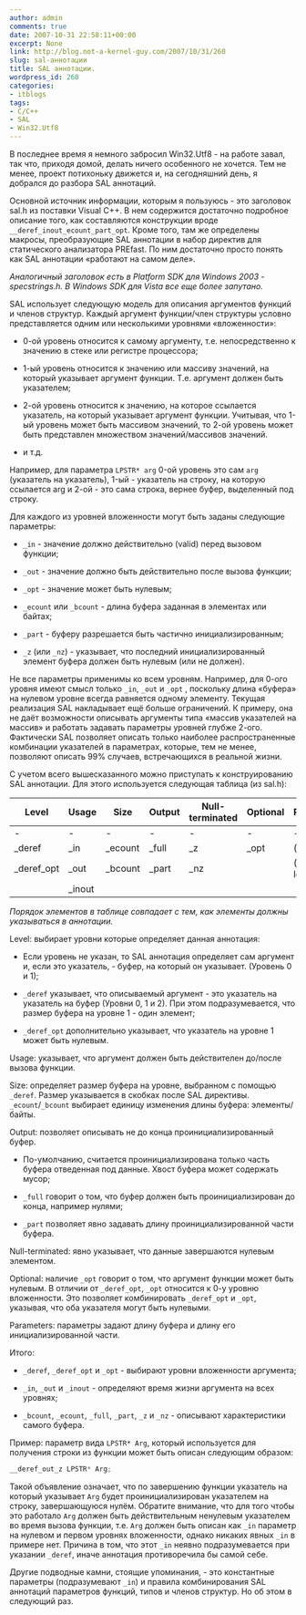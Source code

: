```yaml
---
author: admin
comments: true
date: 2007-10-31 22:58:11+00:00
excerpt: None
link: http://blog.not-a-kernel-guy.com/2007/10/31/260
slug: sal-аннотации
title: SAL аннотации.
wordpress_id: 260
categories:
- itblogs
tags:
- C/C++
- SAL
- Win32.Utf8
---
```


В последнее время я немного забросил Win32.Utf8 - на работе завал, так что, приходя домой, делать ничего особенного не хочется. Тем не менее, проект потихоньку движется и, на сегодняшний день, я добрался до разбора SAL аннотаций. 

Основной источник информации, которым я пользуюсь - это заголовок sal.h из поставки Visual C++. В нем содержится достаточно подробное описание того, как составляются конструкции вроде `__deref_inout_ecount_part_opt`. Кроме того, там же определены макросы, преобразующие SAL аннотации в набор директив для статического анализатора PREfast. По ним достаточно просто понять как SAL аннотации «работают на самом деле». 

_Аналогичный заголовок есть в Platform SDK для Windows 2003 - specstrings.h. В Windows SDK для Vista все еще более запутано._

SAL использует следующую модель для описания аргументов функций и членов структур. Каждый аргумент функции/член структуры условно представляется одним или несколькими уровнями «вложенности»: 

  * 0-ой уровень относится к самому аргументу, т.е. непосредственно к значению в стеке или регистре процессора; 

  * 1-ый уровень относится к значению или массиву значений, на который указывает аргумент функции. Т.е. аргумент должен быть указателем; 

  * 2-ой уровень относится к значению, на которое ссылается указатель, на который указывает аргумент функции. Учитывая, что 1-ый уровень может быть массивом значений, то 2-ой уровень может быть представлен множеством значений/массивов значений. 

  * и т.д. 

Например, для параметра `LPSTR* arg` 0-ой уровень это сам `arg` (указатель на указатель), 1-ый - указатель на строку, на которую ссылается arg и 2-ой - это сама строка, вернее буфер, выделенный под строку. 

Для каждого из уровней вложенности могут быть заданы следующие параметры: 

  * `_in` - значение должно действительно (valid) перед вызовом функции; 

  * `_out` - значение должно быть действительно после вызова функции; 

  * `_opt` - значение может быть нулевым; 

  * `_ecount` или `_bcount` - длина буфера заданная в элементах или байтах; 

  * `_part` - буферу разрешается быть частично инициализированным; 

  * `_z` (или `_nz`) - указывает, что последний инициализированный элемент буфера должен быть нулевым (или не должен). 

Не все параметры применимы ко всем уровням. Например, для 0-ого уровня имеют смысл только `_in`, `_out` и `_opt` , поскольку длина «буфера» на нулевом уровне всегда равняется одному элементу. Текущая реализация SAL накладывает ещё больше ограничений. К примеру, она не даёт возможности описывать аргументы типа «массив указателей на массив» и работать задавать параметры уровней глубже 2-ого. Фактически SAL позволяет описать только наиболее распространенные комбинации указателей в параметрах, которые, тем не менее, позволяют описать 99% случаев, встречающихся в реальной жизни. 

С учетом всего вышесказанного можно приступать к конструированию SAL аннотации. Для этого используется следующая таблица (из sal.h): 

| Level      | Usage  | Size    | Output | Null-terminated | Optional | Parameters     |
| ---------- | ------ | ------- | ------ | --------------- | -------- | -------------- |
| -          | -      | -       | -      | -               | -        | -              |
| _deref     | _in    | _ecount | _full  | _z              | _opt     | (size)         |
| _deref_opt | _out   | _bcount | _part  | _nz             |          | (size, length) |
|            | _inout |         |        |                 |          |                |

_Порядок элементов в таблице совпадает с тем, как элементы должны указываться в аннотации._

Level: выбирает уровни которые определяет данная аннотация: 

  * Если уровень не указан, то SAL аннотация определяет сам аргумент и, если это указатель, - буфер, на который он указывает. (Уровень 0 и 1); 

  * `_deref` указывает, что описываемый аргумент - это указатель на указатель на буфер (Уровни 0, 1 и 2). При этом подразумевается, что размер буфера на уровне 1 - один элемент; 

  * `_deref_opt` дополнительно указывает, что указатель на уровне 1 может быть нулевым. 

Usage: указывает, что аргумент должен быть действителен до/после вызова функции. 

Size: определяет размер буфера на уровне, выбранном с помощью `_deref`. Размер указывается в скобках после SAL директивы. `_ecount`/`_bcount` выбирает единицу изменения длины буфера: элементы/байты. 

Output: позволяет описывать не до конца проинициализированный буфер. 

  * По-умолчанию, считается проинициализирована только часть буфера отведенная под данные. Хвост буфера может содержать мусор; 

  * `_full` говорит о том, что буфер должен быть проинициализирован до конца, например нулями; 

  * `_part` позволяет явно задавать длину проинициализированной части буфера. 

Null-terminated: явно указывает, что данные завершаются нулевым элементом. 

Optional: наличие `_opt` говорит о том, что аргумент функции может быть нулевым. В отличии от `_deref_opt`, `_opt` относится к 0-у уровню вложенности. Это позволяет комбинировать `_deref_opt` и `_opt`, указывая, что оба указателя могут быть нулевыми. 

Parameters: параметры задают длину буфера и длину его инициализированной части. 

Итого: 

  * `_deref`, `_deref_opt` и `_opt` - выбирают уровни вложенности аргумента; 

  * `_in`, `_out` и `_inout` - определяют время жизни аргумента на всех уровнях; 

  * `_bcount`, `_ecount`, `_full`, `_part`, `_z` и `_nz` - описывают характеристики самого буфера. 

Пример: параметр вида `LPSTR* Arg`, который используется для получения строки из функции может быть описан следующим образом: 

```cpp
__deref_out_z LPSTR* Arg;
```

Такой объявление означает, что по завершению функции указатель на который указывает `Arg` будет проинициализирован указателем на строку, завершающуюся нулём. Обратите внимание, что для того чтобы это работало `Arg` должен быть действительным ненулевым указателем во время вызова функции, т.е. `Arg` должен быть описан как `_in` параметр на нулевом и первом уровнях вложенности, однако никаких явных `_in` в примере нет. Причина в том, что этот `_in` неявно подразумевается при указании `_deref`, иначе аннотация противоречила бы самой себе. 

Другие подводные камни, стоящие упоминания, - это константные параметры (подразумевают `_in`) и правила комбинирования SAL аннотаций параметров функций, типов и членов структур. Но об этом в следующий раз. 
